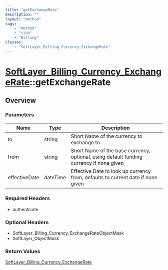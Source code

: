 ```yaml
---
title: "getExchangeRate"
description: ""
layout: "method"
tags:
    - "method"
    - "sldn"
    - "Billing"
classes:
    - "SoftLayer_Billing_Currency_ExchangeRate"
---
```

# [SoftLayer_Billing_Currency_ExchangeRate](/reference/services/SoftLayer_Billing_Currency_ExchangeRate)::getExchangeRate




## Overview 


### Parameters 
|Name | Type | Description |
| --- | --- | --- |
|to| string| Short Name of the currency to exchange to|
|from| string| Short Name of the base currency, optional, using default funding currency if none given|
|effectiveDate| dateTime| Effective Date to look up currency from, defaults to current date if none given|


### Required Headers
* authenticate

### Optional Headers
* SoftLayer_Billing_Currency_ExchangeRateObjectMask
* SoftLayer_ObjectMask

### Return Values
<a href='/reference/datatypes/SoftLayer_Billing_Currency_ExchangeRate'>SoftLayer_Billing_Currency_ExchangeRate </a>

